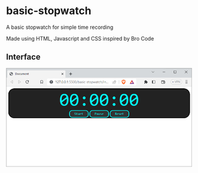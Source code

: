 # basic-stopwatch

A basic stopwatch for simple time recording

Made using HTML, Javascript and CSS
inspired by Bro Code

## Interface

![Interface](\assets\interface.png)
